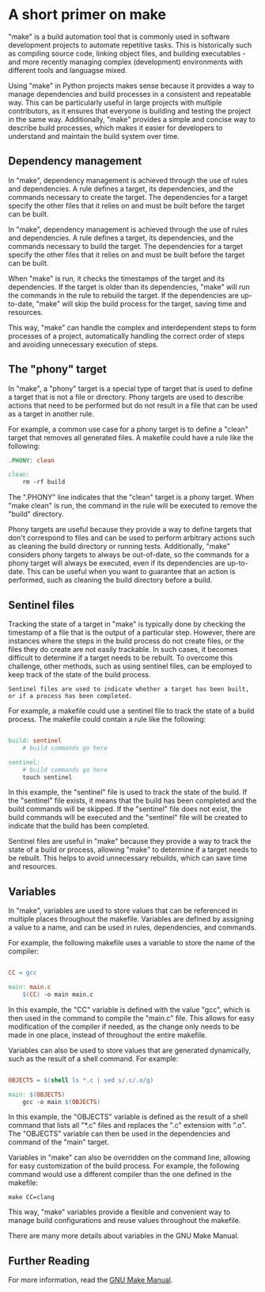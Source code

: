 # A short primer on make

"make" is a build automation tool that is commonly used in software development projects to automate repetitive tasks.
This is historically such as compiling source code, linking object files, and building executables - and more recently managing complex (development) environments with different tools and languagse mixed.

Using "make" in Python projects makes sense because it provides a way to manage dependencies and build processes in a consistent and repeatable way.
This can be particularly useful in large projects with multiple contributors, as it ensures that everyone is building and testing the project in the same way.
Additionally, "make" provides a simple and concise way to describe build processes, which makes it easier for developers to understand and maintain the build system over time.

## Dependency management

In "make", dependency management is achieved through the use of rules and dependencies.
A rule defines a target, its dependencies, and the commands necessary to create the target.
The dependencies for a target specify the other files that it relies on and must be built before the target can be built.

In "make", dependency management is achieved through the use of rules and dependencies.
A rule defines a target, its dependencies, and the commands necessary to build the target.
The dependencies for a target specify the other files that it relies on and must be built before the target can be built.

When "make" is run, it checks the timestamps of the target and its dependencies.
If the target is older than its dependencies, "make" will run the commands in the rule to rebuild the target.
If the dependencies are up-to-date, "make" will skip the build process for the target, saving time and resources.

This way, "make" can handle the complex and interdependent steps to form processes of a project, automatically handling the correct order of steps and avoiding unnecessary execution of steps.

## The "phony" target

In "make", a "phony" target is a special type of target that is used to define a target that is not a file or directory. Phony targets are used to describe actions that need to be performed but do not result in a file that can be used as a target in another rule.

For example, a common use case for a phony target is to define a "clean" target that removes all generated files.
A makefile could have a rule like the following:

```makefile
.PHONY: clean

clean:
    rm -rf build
```

The ".PHONY" line indicates that the "clean" target is a phony target. When "make clean" is run, the command in the rule will be executed to remove the "build" directory.

Phony targets are useful because they provide a way to define targets that don't correspond to files and can be used to perform arbitrary actions such as cleaning the build directory or running tests.
Additionally, "make" considers phony targets to always be out-of-date, so the commands for a phony target will always be executed, even if its dependencies are up-to-date.
This can be useful when you want to guarantee that an action is performed, such as cleaning the build directory before a build.

## Sentinel files

Tracking the state of a target in "make" is typically done by checking the timestamp of a file that is the output of a particular step.
However, there are instances where the steps in the build process do not create files, or the files they do create are not easily trackable.
In such cases, it becomes difficult to determine if a target needs to be rebuilt.
To overcome this challenge, other methods, such as using sentinel files, can be employed to keep track of the state of the build process.

```{info}
Sentinel files are used to indicate whether a target has been built, or if a process has been completed.
```

For example, a makefile could use a sentinel file to track the state of a build process.
The makefile could contain a rule like the following:

```makefile

build: sentinel
    # build commands go here

sentinel:
    # build commands go here
    touch sentinel
```

In this example, the "sentinel" file is used to track the state of the build. If the "sentinel" file exists, it means that the build has been completed and the build commands will be skipped.
If the "sentinel" file does not exist, the build commands will be executed and the "sentinel" file will be created to indicate that the build has been completed.

Sentinel files are useful in "make" because they provide a way to track the state of a build or process, allowing "make" to determine if a target needs to be rebuilt.
This helps to avoid unnecessary rebuilds, which can save time and resources.

## Variables

In "make", variables are used to store values that can be referenced in multiple places throughout the makefile. Variables are defined by assigning a value to a name, and can be used in rules, dependencies, and commands.

For example, the following makefile uses a variable to store the name of the compiler:

```makefile

CC = gcc

main: main.c
    $(CC) -o main main.c
```

In this example, the "CC" variable is defined with the value "gcc", which is then used in the command to compile the "main.c" file.
This allows for easy modification of the compiler if needed, as the change only needs to be made in one place, instead of throughout the entire makefile.

Variables can also be used to store values that are generated dynamically, such as the result of a shell command. For example:

```makefile

OBJECTS = $(shell ls *.c | sed s/.c/.o/g)

main: $(OBJECTS)
    gcc -o main $(OBJECTS)
```

In this example, the "OBJECTS" variable is defined as the result of a shell command that lists all "*.c" files and replaces the ".c" extension with ".o".
The "OBJECTS" variable can then be used in the dependencies and command of the "main" target.

Variables in "make" can also be overridden on the command line, allowing for easy customization of the build process.
For example, the following command would use a different compiler than the one defined in the makefile:

```shell
make CC=clang
```

This way, "make" variables provide a flexible and convenient way to manage build configurations and reuse values throughout the makefile.

There are many more details about variables in the GNU Make Manual.

## Further Reading

For more information, read the [GNU Make Manual](https://www.gnu.org/software/make/manual/html_node/index.html).
